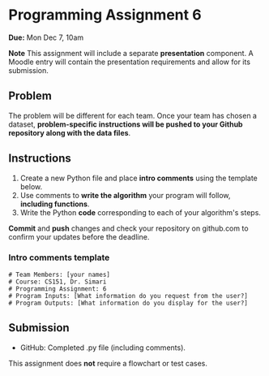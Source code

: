 # Programming Assignment 6

**Due:** Mon Dec 7, 10am

**Note** This assignment will include a separate **presentation** component. A Moodle entry will contain the presentation requirements and allow for its submission.

## Problem

The problem will be different for each team. Once your team has chosen a dataset, **problem-specific instructions will be pushed to your Github repository along with the data files**.

## Instructions

1. Create a new Python file and place **intro comments** using the template below. 
2. Use comments to **write the algorithm** your program will follow, **including functions**.
3. Write the Python **code** corresponding to each of your algorithm's steps.

**Commit** and **push** changes and check your repository on github.com to confirm your updates before the deadline.

### Intro comments template

```
# Team Members: [your names]
# Course: CS151, Dr. Simari  
# Programming Assignment: 6
# Program Inputs: [What information do you request from the user?]
# Program Outputs: [What information do you display for the user?]
```

## Submission

* GitHub: Completed .py file (including comments).

This assignment does **not** require a flowchart or test cases.
